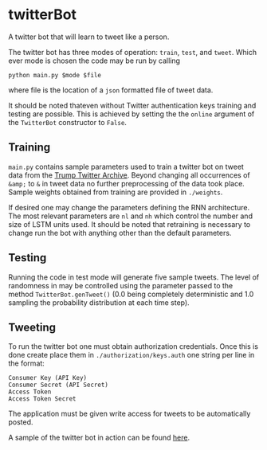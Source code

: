 # twitterBot
A twitter bot that will learn to tweet like a person.

The twitter bot has three modes of operation: `train`, `test`, and `tweet`. Which ever mode is chosen
the code may be run by calling

```
python main.py $mode $file
```

where file is the location of a `json` formatted file of tweet data.

It should be noted thateven without Twitter authentication keys training and testing are possible. This
is achieved by setting the the `online` argument of the `TwitterBot` constructor to `False`.

## Training
`main.py` contains sample parameters used to train a twitter bot on  tweet data from the [Trump Twitter
Archive](http://www.trumptwitterarchive.com/archive). Beyond changing all occurrences of `&amp;` to
`&` in tweet data no further preprocessing of the data took place. Sample weights obtained from training
are provided in `./weights`.

If desired one may change the parameters defining the RNN architecture. The most relevant parameters are
`nl` and `nh` which control the number and size of LSTM units used. It should be noted that retraining
is necessary to change run the bot with anything other than the default parameters.

## Testing
Running the code in test mode will generate five sample tweets. The level of randomness in may be
controlled using the parameter passed to the method `TwitterBot.genTweet()` (0.0 being completely
deterministic and 1.0 sampling the probability distribution at each time step).

## Tweeting
To run the twitter bot one must obtain authorization credentials. Once this is done create place them
in `./authorization/keys.auth` one string per line in the format:

```
Consumer Key (API Key)
Consumer Secret (API Secret)
Access Token
Access Token Secret
```

The application must be given write access for tweets to be automatically posted.

A sample of the twitter bot in action can be found [here](https://twitter.com/trumptron9000).

